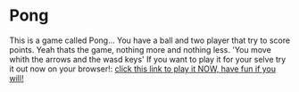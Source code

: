 # Pong
This is a game called Pong... You have a ball and two player that try to score points.
Yeah thats the game, nothing more and nothing less.
'You move whith the arrows and the wasd keys'
 If you want to play it for your selve try it out now on your browser!: <a href="http://htmlpreview.github.io/?https://github.com/Duduoop/Pong/blob/main/Pong.html">click this link to play it NOW, have fun if you will!</a>
